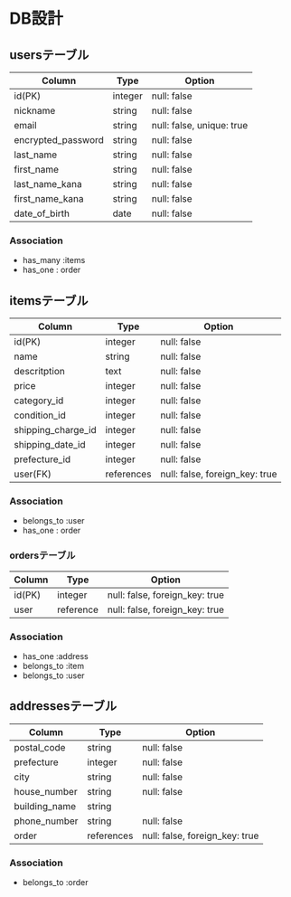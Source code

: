 # DB設計
## usersテーブル
| Column             | Type    | Option                    |
|-                   |-        |-                          |
| id(PK)             | integer | null: false               |
| nickname           | string  | null: false               |
| email              | string  | null: false, unique: true |
| encrypted_password | string  | null: false               |
| last_name          | string  | null: false               |
| first_name         | string  | null: false               |
| last_name_kana     | string  | null: false               |
| first_name_kana    | string  | null: false               |
| date_of_birth      | date    | null: false               |

### Association
- has_many :items
- has_one : order


## itemsテーブル
| Column             | Type       | Option                         |
|-                   |-           |-                               |
| id(PK)             | integer    | null: false                    |
| name               | string     | null: false                    |
| descritption       | text       | null: false                    |
| price              | integer    | null: false                    |
| category_id        | integer    | null: false                    |
| condition_id       | integer    | null: false                    |
| shipping_charge_id | integer    | null: false                    |
| shipping_date_id   | integer    | null: false                    |
| prefecture_id      | integer    | null: false                    |
| user(FK)           | references | null: false, foreign_key: true |

### Association
- belongs_to :user
- has_one : order


### ordersテーブル
| Column             | Type       | Option                         |
|-                   |-           |-                               |
| id(PK)             | integer    | null: false, foreign_key: true |                   
| user               | reference  | null: false, foreign_key: true |

### Association
- has_one :address
- belongs_to :item
- belongs_to :user




## addressesテーブル
| Column             | Type       | Option                         |
|-                   |-           |-                               |
| postal_code        | string     | null: false                    |
| prefecture         | integer    | null: false                    |
| city               | string     | null: false                    |
| house_number       | string     | null: false                    |
| building_name      | string     |                                |
| phone_number       | string     | null: false                    |
| order              | references | null: false, foreign_key: true |

### Association
- belongs_to :order
